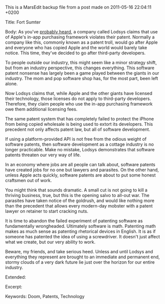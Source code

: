 This is a MarsEdit backup file from a post made on 2011-05-16 22:04:11 +0200

Title:
Fort Sumter

Body:
As you've <a href="http://lmgtfy.com/?q=lodsys">probably heard</a>, a company called Lodsys claims that use of Apple's in-app purchasing framework violates their patent. Normally a company like this, commonly known as a patent troll, would go after Apple and everyone who has copied Apple and the world would barely take notice. This time, they've decided to go after third-party developers.

To people outside our industry, this might seem like a minor strategy shift, but from an industry perspective, this changes everything. This software patent nonsense has largely been a game played between the giants in our industry. The mom and pop software shop has, for the most part, been left alone.

Now Lodsys claims that, while Apple and the other giants have licensed their technology, those licenses do not apply to third-party developers. Therefore, they claim people who use the in-app purchasing framework owe them additional licensing fees.

The same patent system that has completely failed to protect the iPhone from being copied wholesale is being used to extort its developers. This precedent not only affects patent law, but all of software development. 

If using a platform-provided API is not free from the odious weight of software patents, then software development as a cottage industry is no longer practicable. Make no mistake, Lodsys demonstrates that software patents threaten our very way of life. 

In an economy where jobs are all people can talk about, software patents have created jobs for no one but lawyers and parasites. On the other hand, unless Apple acts quickly, software patents are about to put some honest craftsmen out of work.

You might think that sounds dramatic. A small cut is not going to kill a thriving business, true, but this is the opening salvo to all-out war. The parasites have taken notice of the goldrush, and would like nothing more than the precedent that allows every modern-day mobster with a patent lawyer on retainer to start cracking nuts.

It is time to abandon the failed experiment of patenting software as fundamentally wrongheaded. Ultimately software is math. Patenting math makes as much sense as patenting rhetorical devices in English. It is as if someone has patented the idea of using a screwdriver. It doesn't just affect what we create, but our very ability to work. 

Beware, my friends, and take serious heed. Unless and until Lodsys and everything they represent are brought to an immediate and permanent end, stormy clouds of a very dark future lie just over the horizon for our entire industry.

Extended:


Excerpt:


Keywords:
Doom, Patents, Technology